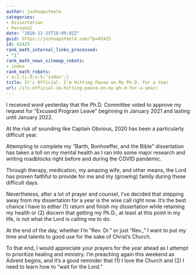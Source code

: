 ```yaml
---
author: joshuapsteele
categories:
- Dissertation
- Personal
date: "2020-11-25T18:09:02Z"
guid: https://joshuapsteele.com/?p=42425
id: 42425
rank_math_internal_links_processed:
- "1"
rank_math_news_sitemap_robots:
- index
rank_math_robots:
- a:1:{i:0;s:5:"index";}
title: It's Official. I'm Hitting Pause on My Ph.D. for a Year
url: /its-official-im-hitting-pause-on-my-ph-d-for-a-year/
---
```


I received word yesterday that the Ph.D. Committee voted to approve my request for “Excused Program Leave” beginning in January 2021 and lasting until January 2022.

At the risk of sounding like Captain Obvious, 2020 has been a particularly difficult year.

Attempting to complete my “Barth, Bonhoeffer, and the Bible” dissertation has taken a toll on my mental health as I ran into some major research and writing roadblocks right before and during the COVID pandemic.

Through therapy, medication, my amazing wife, and other means, the Lord has proven faithful to provide for me and my (growing) family during these difficult days.

Nevertheless, after a lot of prayer and counsel, I’ve decided that stepping away from my dissertation for a year is the wise call right now. It’s the best chance I have to either (1) return and finish my dissertation while retaining my health or (2) discern that getting my Ph.D., at least at this point in my life, is not what the Lord is calling me to do.

At the end of the day, whether I’m “Rev. Dr.” or just “Rev.,” I want to put my time and talents to good use for the sake of Christ’s Church.

To that end, I would appreciate your prayers for the year ahead as I attempt to prioritize healing and ministry. I’m preaching again this weekend as Advent begins, and it’s a good reminder that (1) I love the Church and (2) I need to learn how to “wait for the Lord.”